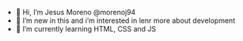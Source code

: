 - 👋 Hi, I’m Jesus Moreno @morenoj94
- 👀 I’m new in this and i’m interested in lenr more about development
- 🌱 I’m currently learning HTML, CSS and JS
<!---- 💞️ I’m looking to collaborate on ...
- 📫 How to reach me ...--->

<!---
morenoj94/morenoj94 is a ✨ special ✨ repository because its `README.md` (this file) appears on your GitHub profile.
You can click the Preview link to take a look at your changes.
--->
